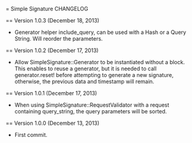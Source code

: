 = Simple Signature CHANGELOG

== Version 1.0.3 (December 18, 2013)

- Generator helper include_query, can be used with a Hash or a Query String. Will reorder the parameters.

== Version 1.0.2 (December 17, 2013)

- Allow SimpleSignature::Generator to be instantiated without a block. This enables to reuse a generator, but it is needed to call generator.reset! before attempting to generate a new signature, otherwise, the previous data and timestamp will remain.

== Version 1.0.1 (December 17, 2013)

- When using SimpleSignature::RequestValidator with a request containing query_string, the query parameters will be sorted.

== Version 1.0.0 (December 13, 2013)

- First commit.
